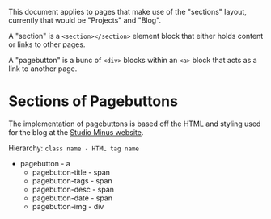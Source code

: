 This document applies to pages that make use of the "sections" layout, currently that would be "Projects" and "Blog".

A "section" is a `<section></section>` element block that either holds content or links to other pages.

A "pagebutton" is a bunc of `<div>` blocks within an `<a>` block that acts as a link to another page.

# Sections of Pagebuttons
The implementation of pagebuttons is based off the HTML and styling used for the blog at the [Studio Minus website](https://studiominus.nl/).

Hierarchy: `class name - HTML tag name`

- pagebutton - a
  - pagebutton-title - span
  - pagebutton-tags - span
  - pagebutton-desc - span
  - pagebutton-date - span
  - pagebutton-img - div